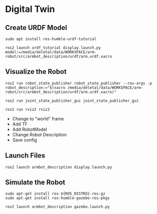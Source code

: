 # Digital Twin

## Create URDF Model
```shell
sudo apt install ros-humble-urdf-tutorial
```

```shell
ros2 launch urdf_tutorial display.launch.py model:=/media/deletal/data/WORKSPACE/arm-robot/src/armbot_description/urdf/arm.urdf.xacro
```

## Visualize the Robot
```shell
ros2 run robot_state_publisher robot_state_publisher --ros-args -p robot_description:="$(xacro /media/deletal/data/WORKSPACE/arm-robot/src/armbot_description/urdf/arm.urdf.xacro)"
```

```shell
ros2 run joint_state_publisher_gui joint_state_publisher_gui
```

```shell
ros2 run rviz2 rviz2
```

- Change to "world" frame
- Add TF
- Add RobotModel
- Change Robot Description
- Save config

## Launch Files
```shell
ros2 launch armbot_description display.launch.py
```

## Simulate the Robot
```shell
sudo apt-get install ros-${ROS_DISTRO}-ros-gz
sudo apt-get install ros-humble-gazebo-ros-pkgs
```

```shell
ros2 launch armbot_description gazebo.launch.py
```
